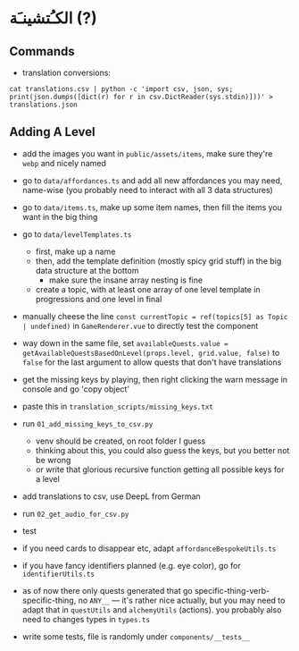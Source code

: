 # الكـُتشينـَة (?)

## Commands

- translation conversions:

```
cat translations.csv | python -c 'import csv, json, sys; print(json.dumps([dict(r) for r in csv.DictReader(sys.stdin)]))' > translations.json
```

## Adding A Level

- add the images you want in `public/assets/items`, make sure they're `webp` and nicely named
- go to `data/affordances.ts` and add all new affordances you may need, name-wise (you probably need to interact with all 3 data structures)
- go to `data/items.ts`, make up some item names, then fill the items you want in the big thing
- go to `data/levelTemplates.ts`
    - first, make up a name
    - then, add the template definition (mostly spicy grid stuff) in the big data structure at the bottom
        - make sure the insane array nesting is fine
    - create a topic, with at least one array of one level template in progressions and one level in final 
- manually cheese the line `const currentTopic = ref(topics[5] as Topic | undefined)` in `GameRenderer.vue` to directly test the component
- way down in the same file, set `availableQuests.value = getAvailableQuestsBasedOnLevel(props.level, grid.value, false)` to `false` for the last argument to allow quests that don't have translations
- get the missing keys by playing, then right clicking the warn message in console and go 'copy object'
- paste this in `translation_scripts/missing_keys.txt`
- run `01_add_missing_keys_to_csv.py`
    - venv should be created, on root folder I guess
    - thinking about this, you could also guess the keys, but you better not be wrong
    - or write that glorious recursive function getting all possible keys for a level
- add translations to csv, use DeepL from German
- run `02_get_audio_for_csv.py`
- test


- if you need cards to disappear etc, adapt `affordanceBespokeUtils.ts`
- if you have fancy identifiers planned (e.g. eye color), go for `identifierUtils.ts`
- as of now there only quests generated that go specific-thing-verb-specific-thing, no `ANY__` — it's rather nice actually, but you may need to adapt that in `questUtils` and `alchemyUtils` (actions). you probably also need to changes types in `types.ts`
- write some tests, file is randomly under `components/__tests__`
